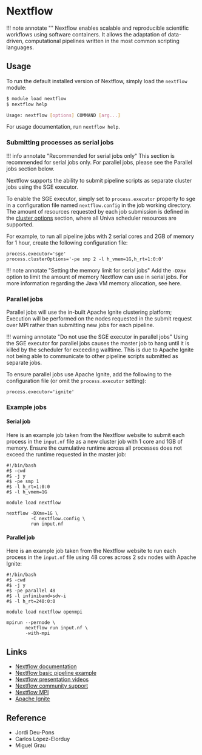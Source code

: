 # Nextflow

!!! note annotate ""
    Nextflow enables scalable and reproducible scientific workflows using software containers.
    It allows the adaptation of data-driven, computational pipelines written in the most common scripting languages.

## Usage

To run the default installed version of Nextflow, simply load the `nextflow` module:

```bash
$ module load nextflow
$ nextflow help

Usage: nextflow [options] COMMAND [arg...]
```

For usage documentation, run `nextflow help`.

### Submitting processes as serial jobs

!!! info annotate "Recommended for serial jobs only"
    This section is recommended for serial jobs only. For parallel jobs, please see the Parallel jobs section below.

Nextflow supports the ability to submit pipeline scripts as separate cluster jobs using the SGE executor.

To enable the SGE executor, simply set to `process.executor` property to sge in a configuration file named
`nextflow.config` in the job working directory. The amount of resources requested by each job submission is
defined in the [cluster options](https://www.nextflow.io/docs/latest/process.html#clusteroptions) section, where all
Univa scheduler resources are supported.

For example, to run all pipeline jobs with 2 serial cores and 2GB of memory for 1 hour,
create the following configuration file:

```text
process.executor='sge'
process.clusterOptions='-pe smp 2 -l h_vmem=1G,h_rt=1:0:0'
```

!!! note annotate "Setting the memory limit for serial jobs"
    Add the `-DXmx` option to limit the amount of memory Nextflow can use in serial jobs. For more information
    regarding the Java VM memory allocation, see here.

### Parallel jobs

Parallel jobs will use the in-built Apache Ignite clustering platform; Execution will be performed on the nodes
requested in the submit request over MPI rather than submitting new jobs for each pipeline.

!!! warning annotate "Do not use the SGE executor in parallel jobs"
    Using the SGE executor for parallel jobs causes the master job to hang until it is killed by the scheduler
    for exceeding walltime. This is due to Apache Ignite not being able to communicate to other pipeline
    scripts submitted as separate jobs.

To ensure parallel jobs use Apache Ignite, add the following to the configuration file (or omit
the `process.executor` setting):

```text
process.executor='ignite'
```

### Example jobs

#### Serial job

Here is an example job taken from the Nextflow website to submit each process in the `input.nf` file as a
new cluster job with 1 core and 1GB of memory. Ensure the cumulative runtime across all processes does not
exceed the runtime requested in the master job:

```nextflow
#!/bin/bash
#$ -cwd
#$ -j y
#$ -pe smp 1
#$ -l h_rt=1:0:0
#$ -l h_vmem=1G

module load nextflow

nextflow -DXmx=1G \
         -C nextflow.config \
         run input.nf
```

#### Parallel job

Here is an example job taken from the Nextflow website to run each process in the `input.nf` file using 48
cores across 2 sdv nodes with Apache Ignite:

```nextflow
#!/bin/bash
#$ -cwd
#$ -j y
#$ -pe parallel 48
#$ -l infiniband=sdv-i
#$ -l h_rt=240:0:0

module load nextflow openmpi

mpirun --pernode \
       nextflow run input.nf \
       -with-mpi
```

## Links

- [Nextflow documentation](https://www.nextflow.io/docs/latest/index.html)
- [Nextflow basic pipeline example](https://www.nextflow.io/example1.html)
- [Nextflow presentation videos](https://www.nextflow.io/presentations.html)
- [Nextflow community support](https://groups.google.com/forum/#!forum/nextflow)
- [Nextflow MPI](https://www.nextflow.io/docs/latest/ignite.html#execution-with-mpi)
- [Apache Ignite](https://ignite.apache.org/whatisignite.html)

## Reference

- Jordi Deu-Pons
- Carlos López-Elorduy
- Miguel Grau
